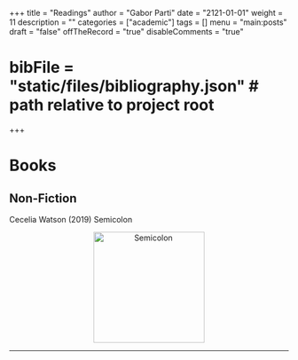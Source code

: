 +++
title = "Readings"
author = "Gabor Parti"
date = "2121-01-01"
weight = 11
description = ""
categories = ["academic"]
tags = []
menu = "main:posts"
draft = "false"
offTheRecord = "true"
disableComments = "true"
# bibFile = "static/files/bibliography.json" # path relative to project root
+++
# Books

## Non-Fiction

Cecelia Watson (2019) Semicolon 
<span style="float: right;">
    <i class="fa fa-1x fa-star"></i> 
    <i class="fa fa-1x fa-star"></i> 
    <i class="fa fa-1x fa-star"></i> 
    <i class="fa fa-1x fa-star"></i> 
    <i class="fa fa-1x fa-star-o"></i>
</span>

<!-- <i class="fa fa-1x fa-star-half"></i> -->

<div style="text-align: center;"> <img src="/images/books/watson.jpg" alt="Semicolon" width="200"> </div>

<!-- Guy Delisle: Shenzen, Pyongyang, Burma Chronicles -->

<!-- 

## Fiction

## Academic

Two Medieval Merchant Guilds of South India "abraham_two_1988"

Arabian Drugs in Early Medieval Mediterranean Medicine "amar_arabian_2017"

Marco Polo: From Venice to Xanadu "bergreen_marco_2007"

Dangerous Tastes: The Story of Spices "dalby_dangerous_2000" 

The Chile Pepper in China: A Cultural Biography "dott_chile_2020"

The Silk Roads: A New History of the World "frankopan_silk_2012"

The Silk Road: A New History "hansen_silk_2012"

Asia’s Cauldron: The South China Sea and the End of a Stable Pacific "kaplan_asia_2014"

The Taste of Conquest: The Rise and Fall of the Three Great Cities of Spice "krondl_taste_2007" 

The True History of Tea "mair_true_2009"

Cumin, Camels, and Caravans: A Spice Odyssey "nabhan_cumin_2014"

The Golden Khersonese: Studies in the historical geography of the Malay Penninsula before A. D. 1500 "wheatley_golden_1961"

Early Indonesian Commerce: A study of the origins of Śrīvijaya "wolters_early_1967"



### <i class="fa fa-1x fa-bolt"></i> Very Short Introductions (OUP)

Abrahamic Religions, The "cohen_abrahamic_2019"

Ancient Egypt "shaw_ancient_2021"

Ancient Philosophy "annas_ancient_2000"

Ancient Warfare "sidebottom_ancient_2004"

Bible, The "riches_bible_2000"

Biblical Archeology "Biblical archaeology: A very short introduction"

Chinese Literature "knight_chinese_2012"

Dead Sea Scrolls, The "lim_dead_2017"

Islamic History "silverstein_islamic_2010"

Linguistics "matthews_linguistics_2003"

Mongols, The "rossabi_mongols_2012" -->



<!-- ## Fiction -->

<!-- Claude Cockburn: Beat the Devil -->

<!-- ## Other -->

***

